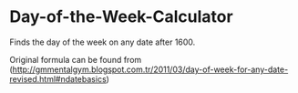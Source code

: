 # Day-of-the-Week-Calculator
Finds the day of the week on any date after 1600.

Original formula can be found from (http://gmmentalgym.blogspot.com.tr/2011/03/day-of-week-for-any-date-revised.html#ndatebasics)
